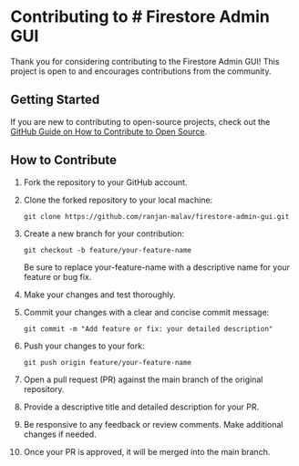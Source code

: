 # Contributing to # Firestore Admin GUI

Thank you for considering contributing to the Firestore Admin GUI! This project is open to and encourages contributions from the community.

## Getting Started

If you are new to contributing to open-source projects, check out the [GitHub Guide on How to Contribute to Open Source](https://guides.github.com/activities/contributing-to-open-source/).

## How to Contribute

1. Fork the repository to your GitHub account.

2. Clone the forked repository to your local machine:
    ```
    git clone https://github.com/ranjan-malav/firestore-admin-gui.git
    ```

3. Create a new branch for your contribution:
    ```
    git checkout -b feature/your-feature-name
    ```
    Be sure to replace your-feature-name with a descriptive name for your feature or bug fix.

4. Make your changes and test thoroughly.

5. Commit your changes with a clear and concise commit message:
    ```
    git commit -m "Add feature or fix: your detailed description"
    ```

6. Push your changes to your fork:
    ```
    git push origin feature/your-feature-name
    ```

7. Open a pull request (PR) against the main branch of the original repository.

8. Provide a descriptive title and detailed description for your PR.

9. Be responsive to any feedback or review comments. Make additional changes if needed.

10. Once your PR is approved, it will be merged into the main branch.





